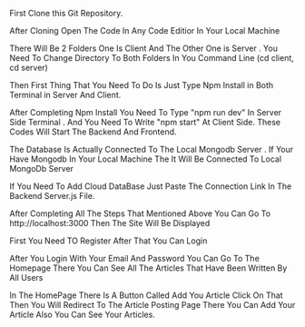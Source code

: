 First Clone this Git Repository.

After Cloning Open The Code In Any Code Editior In Your Local Machine

There Will Be 2 Folders One Is Client And The Other One is Server . You Need To Change Directory To Both Folders In You Command Line (cd client, cd server)

Then First Thing That You Need To Do Is Just Type Npm Install in Both Terminal in Server And Client.

After Completing Npm Install You Need To Type "npm run dev" In Server Side Terminal . And You Need To Write "npm start" At Client Side. These Codes Will Start The Backend And Frontend.

The Database Is Actually Connected To The Local Mongodb Server . If Your Have Mongodb In Your Local Machine The It Will Be Connected To Local MongoDb Server

If You Need To Add Cloud DataBase Just Paste The Connection Link In The Backend Server.js File.

After Completing All The Steps That Mentioned Above You Can Go To http://localhost:3000 Then The Site Will Be Displayed 

First You Need TO Register After That You Can Login 

After You Login With Your Email And Password You Can Go To The Homepage There You Can See All The Articles That Have Been Written By All Users 

In The HomePage There Is A Button Called Add You Article Click On That Then You Will Redirect To The Article Posting Page There You Can Add Your Article Also You Can See Your Articles.

